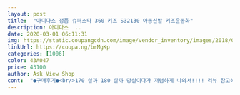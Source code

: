 ```yaml
---
layout: post 
title:  "아디다스 정품 슈퍼스타 360 키즈 S32130 아동신발 키즈운동화" 
description: 아디다스  ..
date: 2020-03-01 06:11:31 
img: https://static.coupangcdn.com/image/vendor_inventory/images/2018/06/29/11/8/46c77509-e739-4cec-ac0c-2858c0b6d99b.jpg 
linkUrl: https://coupa.ng/brMgKp 
categories: [1006] 
color: 43A047 
price: 43100 
author: Ask View Shop 
cont:  "●구매후기●<br/>170 살까 180 살까 망설이다가 저렴하게 나와서!!!! 리뷰 참고해서 170로 급 주문했는 데, 다행히 위에서 처럼 사이즈 딱 좋구요.<br/> 다른 신발보다 사이즈가 넉넉하게 나오고 발볼도 넓어서, 발등 높은 아이들에게 딱입니다요.<br/>  다른 겨울부츠와 장화는 모두 180입니다.<br/><br/>6세 남아이고 발길이 16.<br/>5 로 170이 딱맞지만 좀 크게<br/>7세 200사이즈 낙낙하니 맞아요 요신발만 고집하네요.<br/>.<br/>근데이건 밑바닥이 좀 미끄러워서.<br/>.<br/> 우리아들 모래놀이터에서 놀다가 넘어졌거든요ㅠ 그래서 영구치 앞에아랫니흔들거려서 고생좀했네요ㅠㅠ 근데도울아들은 꼭이신발이여야된대요<br/>가장 기본적인 편안한신발이예요~~<br/>실측 165, 올 겨울 내년 봄까지 잘 신겠어요.<br/><br/>아이가 무겁거나 불편하면 진짜 안신는데 이건 잘신어요~<br/>어째든, 주문하고 잠시뒤 품절!!!! 주문하고 품절 뜨면 종종 상품 없다는 전화를 받은 경험이 있어서 노심초사하며 기다렸는 데, 우체국배송으로 오늘 받았아요.<br/> WOW~~<br/>요게신으면 발볼부분이 잘늘어나서 너무편하다구하네요.<br/>.<br/> 다른거 비싼운동화사줬는데도 안신고 요것만신어요ㅠ<br/>이 모델, 원체 많이 신기지요.<br/>  울 아들도 3세 즈음에 신고 사촌 물려줬는 데, 신겨보니 정말정말 제일 편한 스타일이네요.<br/> 그래서 더 크기 전에 이 모델로 두어번 더 신겨보려합니다.<br/><br/>정말 타 판매자보다 저렴하게 나왔는 데, 먼저 구매한 분의 정품이냐는 문의에 답한 것 보고 주문했네요.<br/> 게다가 현*몰에서 정품인정,  품질 검사도 꼼꼼히 해서 보내주셨어요.<br/> 180사이즈도 미리 살껄 할 정도로 대만족합니다.<br/><br/>편하게 신는걸 좋아해서 180으로 주문했어요~<br/>170 살까 180 살까 망설이다가 저렴하게 나와서!!!! 리뷰 참고해서 170로 급 주문했는 데, 다행히 위에서 처럼 사이즈 딱 좋구요.<br/> 다른 신발보다 사이즈가 넉넉하게 나오고 발볼도 넓어서, 발등 높은 아이들에게 딱입니다요.<br/>  다른 겨울부츠와 장화는 모두 180입니다.<br/><br/>6세 남아이고 발길이 16.<br/>5 로 170이 딱맞지만 좀 크게<br/>7세 200사이즈 낙낙하니 맞아요 요신발만 고집하네요.<br/>.<br/>근데이건 밑바닥이 좀 미끄러워서.<br/>.<br/> 우리아들 모래놀이터에서 놀다가 넘어졌거든요ㅠ 그래서 영구치 앞에아랫니흔들거려서 고생좀했네요ㅠㅠ 근데도울아들은 꼭이신발이여야된대요<br/>가장 기본적인 편안한신발이예요~~<br/>실측 165, 올 겨울 내년 봄까지 잘 신겠어요.<br/><br/>아이가 무겁거나 불편하면 진짜 안신는데 이건 잘신어요~<br/>어째든, 주문하고 잠시뒤 품절!!!! 주문하고 품절 뜨면 종종 상품 없다는 전화를 받은 경험이 있어서 노심초사하며 기다렸는 데, 우체국배송으로 오늘 받았아요.<br/> WOW~~<br/>요게신으면 발볼부분이 잘늘어나서 너무편하다구하네요.<br/>.<br/> 다른거 비싼운동화사줬는데도 안신고 요것만신어요ㅠ<br/>이 모델, 원체 많이 신기지요.<br/>  울 아들도 3세 즈음에 신고 사촌 물려줬는 데, 신겨보니 정말정말 제일 편한 스타일이네요.<br/> 그래서 더 크기 전에 이 모델로 두어번 더 신겨보려합니다.<br/><br/>정말 타 판매자보다 저렴하게 나왔는 데, 먼저 구매한 분의 정품이냐는 문의에 답한 것 보고 주문했네요.<br/> 게다가 현*몰에서 정품인정,  품질 검사도 꼼꼼히 해서 보내주셨어요.<br/> 180사이즈도 미리 살껄 할 정도로 대만족합니다.<br/><br/>편하게 신는걸 좋아해서 180으로 주문했어요~<br/>" 
---
```

